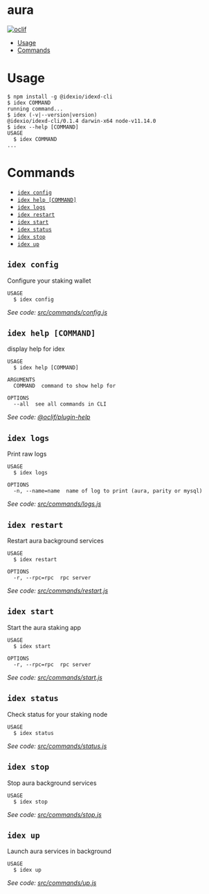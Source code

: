 aura
=====



[![oclif](https://img.shields.io/badge/cli-oclif-brightgreen.svg)](https://oclif.io)

<!-- toc -->
* [Usage](#usage)
* [Commands](#commands)
<!-- tocstop -->
# Usage
<!-- usage -->
```sh-session
$ npm install -g @idexio/idexd-cli
$ idex COMMAND
running command...
$ idex (-v|--version|version)
@idexio/idexd-cli/0.1.4 darwin-x64 node-v11.14.0
$ idex --help [COMMAND]
USAGE
  $ idex COMMAND
...
```
<!-- usagestop -->
# Commands
<!-- commands -->
* [`idex config`](#idex-config)
* [`idex help [COMMAND]`](#idex-help-command)
* [`idex logs`](#idex-logs)
* [`idex restart`](#idex-restart)
* [`idex start`](#idex-start)
* [`idex status`](#idex-status)
* [`idex stop`](#idex-stop)
* [`idex up`](#idex-up)

## `idex config`

Configure your staking wallet

```
USAGE
  $ idex config
```

_See code: [src/commands/config.js](https://github.com/idexio/idexd/blob/v0.1.4/src/commands/config.js)_

## `idex help [COMMAND]`

display help for idex

```
USAGE
  $ idex help [COMMAND]

ARGUMENTS
  COMMAND  command to show help for

OPTIONS
  --all  see all commands in CLI
```

_See code: [@oclif/plugin-help](https://github.com/oclif/plugin-help/blob/v2.1.4/src/commands/help.ts)_

## `idex logs`

Print raw logs

```
USAGE
  $ idex logs

OPTIONS
  -n, --name=name  name of log to print (aura, parity or mysql)
```

_See code: [src/commands/logs.js](https://github.com/idexio/idexd/blob/v0.1.4/src/commands/logs.js)_

## `idex restart`

Restart aura background services

```
USAGE
  $ idex restart

OPTIONS
  -r, --rpc=rpc  rpc server
```

_See code: [src/commands/restart.js](https://github.com/idexio/idexd/blob/v0.1.4/src/commands/restart.js)_

## `idex start`

Start the aura staking app

```
USAGE
  $ idex start

OPTIONS
  -r, --rpc=rpc  rpc server
```

_See code: [src/commands/start.js](https://github.com/idexio/idexd/blob/v0.1.4/src/commands/start.js)_

## `idex status`

Check status for your staking node

```
USAGE
  $ idex status
```

_See code: [src/commands/status.js](https://github.com/idexio/idexd/blob/v0.1.4/src/commands/status.js)_

## `idex stop`

Stop aura background services

```
USAGE
  $ idex stop
```

_See code: [src/commands/stop.js](https://github.com/idexio/idexd/blob/v0.1.4/src/commands/stop.js)_

## `idex up`

Launch aura services in background

```
USAGE
  $ idex up
```

_See code: [src/commands/up.js](https://github.com/idexio/idexd/blob/v0.1.4/src/commands/up.js)_
<!-- commandsstop -->
